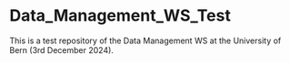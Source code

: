 # Data_Management_WS_Test
This is a test repository of the Data Management WS at the University of Bern (3rd December 2024).
